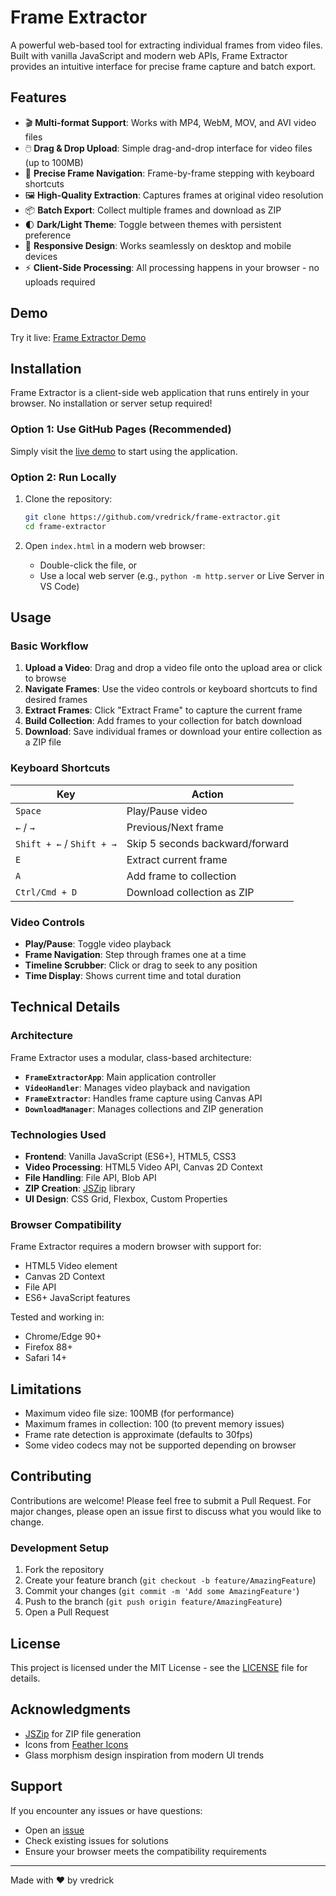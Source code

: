 # Frame Extractor

A powerful web-based tool for extracting individual frames from video files. Built with vanilla JavaScript and modern web APIs, Frame Extractor provides an intuitive interface for precise frame capture and batch export.

## Features

- 🎬 **Multi-format Support**: Works with MP4, WebM, MOV, and AVI video files
- 🖱️ **Drag & Drop Upload**: Simple drag-and-drop interface for video files (up to 100MB)
- 🎯 **Precise Frame Navigation**: Frame-by-frame stepping with keyboard shortcuts
- 🖼️ **High-Quality Extraction**: Captures frames at original video resolution
- 📦 **Batch Export**: Collect multiple frames and download as ZIP
- 🌓 **Dark/Light Theme**: Toggle between themes with persistent preference
- 📱 **Responsive Design**: Works seamlessly on desktop and mobile devices
- ⚡ **Client-Side Processing**: All processing happens in your browser - no uploads required

## Demo

Try it live: [Frame Extractor Demo](https://vredrick.github.io/frame-extractor)

## Installation

Frame Extractor is a client-side web application that runs entirely in your browser. No installation or server setup required!

### Option 1: Use GitHub Pages (Recommended)
Simply visit the [live demo](https://vredrick.github.io/frame-extractor) to start using the application.

### Option 2: Run Locally
1. Clone the repository:
   ```bash
   git clone https://github.com/vredrick/frame-extractor.git
   cd frame-extractor
   ```

2. Open `index.html` in a modern web browser:
   - Double-click the file, or
   - Use a local web server (e.g., `python -m http.server` or Live Server in VS Code)

## Usage

### Basic Workflow

1. **Upload a Video**: Drag and drop a video file onto the upload area or click to browse
2. **Navigate Frames**: Use the video controls or keyboard shortcuts to find desired frames
3. **Extract Frames**: Click "Extract Frame" to capture the current frame
4. **Build Collection**: Add frames to your collection for batch download
5. **Download**: Save individual frames or download your entire collection as a ZIP file

### Keyboard Shortcuts

| Key | Action |
|-----|--------|
| `Space` | Play/Pause video |
| `←` / `→` | Previous/Next frame |
| `Shift + ←` / `Shift + →` | Skip 5 seconds backward/forward |
| `E` | Extract current frame |
| `A` | Add frame to collection |
| `Ctrl/Cmd + D` | Download collection as ZIP |

### Video Controls

- **Play/Pause**: Toggle video playback
- **Frame Navigation**: Step through frames one at a time
- **Timeline Scrubber**: Click or drag to seek to any position
- **Time Display**: Shows current time and total duration

## Technical Details

### Architecture

Frame Extractor uses a modular, class-based architecture:

- **`FrameExtractorApp`**: Main application controller
- **`VideoHandler`**: Manages video playback and navigation
- **`FrameExtractor`**: Handles frame capture using Canvas API
- **`DownloadManager`**: Manages collections and ZIP generation

### Technologies Used

- **Frontend**: Vanilla JavaScript (ES6+), HTML5, CSS3
- **Video Processing**: HTML5 Video API, Canvas 2D Context
- **File Handling**: File API, Blob API
- **ZIP Creation**: [JSZip](https://stuk.github.io/jszip/) library
- **UI Design**: CSS Grid, Flexbox, Custom Properties

### Browser Compatibility

Frame Extractor requires a modern browser with support for:
- HTML5 Video element
- Canvas 2D Context
- File API
- ES6+ JavaScript features

Tested and working in:
- Chrome/Edge 90+
- Firefox 88+
- Safari 14+

## Limitations

- Maximum video file size: 100MB (for performance)
- Maximum frames in collection: 100 (to prevent memory issues)
- Frame rate detection is approximate (defaults to 30fps)
- Some video codecs may not be supported depending on browser

## Contributing

Contributions are welcome! Please feel free to submit a Pull Request. For major changes, please open an issue first to discuss what you would like to change.

### Development Setup

1. Fork the repository
2. Create your feature branch (`git checkout -b feature/AmazingFeature`)
3. Commit your changes (`git commit -m 'Add some AmazingFeature'`)
4. Push to the branch (`git push origin feature/AmazingFeature`)
5. Open a Pull Request

## License

This project is licensed under the MIT License - see the [LICENSE](LICENSE) file for details.

## Acknowledgments

- [JSZip](https://stuk.github.io/jszip/) for ZIP file generation
- Icons from [Feather Icons](https://feathericons.com/)
- Glass morphism design inspiration from modern UI trends

## Support

If you encounter any issues or have questions:
- Open an [issue](https://github.com/vredrick/frame-extractor/issues)
- Check existing issues for solutions
- Ensure your browser meets the compatibility requirements

---

Made with ❤️ by vredrick